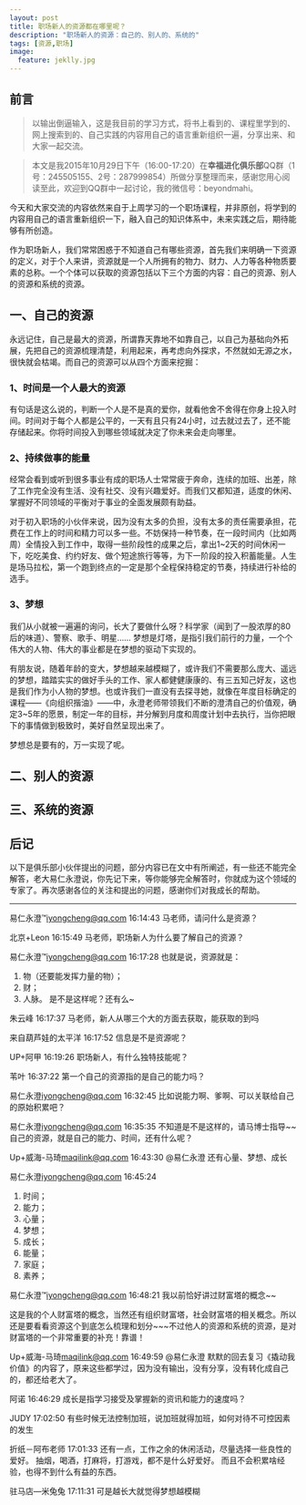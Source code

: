 ```yaml
---
layout: post
title: 职场新人的资源都在哪里呢？
description: "职场新人的资源：自己的、别人的、系统的"
tags: [资源,职场]
image:
  feature: jeklly.jpg
---
```


## 前言
>以输出倒逼输入，这是我目前的学习方式，将书上看到的、课程里学到的、网上搜索到的、自己实践的内容用自己的语言重新组织一遍，分享出来、和大家一起交流。

>本文是我2015年10月29日下午（16:00-17:20）在**幸福进化俱乐部**QQ群（1号：245505155、2号：287999854）所做分享整理而来，感谢您用心阅读至此，欢迎到QQ群中一起讨论，我的微信号：beyondmahi。


今天和大家交流的内容依然来自于上周学习的一个职场课程，并非原创，将学到的内容用自己的语言重新组织一下，融入自己的知识体系中，未来实践之后，期待能够有所创造。

作为职场新人，我们常常困惑于不知道自己有哪些资源，首先我们来明确一下资源的定义，对于个人来讲，资源就是一个人所拥有的物力、财力、人力等各种物质要素的总称。一个个体可以获取的资源包括以下三个方面的内容：自己的资源、别人的资源和系统的资源。

## 一、自己的资源

永远记住，自己是最大的资源，所谓靠天靠地不如靠自己，以自己为基础向外拓展，先把自己的资源梳理清楚，利用起来，再考虑向外探求，不然就如无源之水，很快就会枯竭。而自己的资源可以从四个方面来挖掘：

### 1、时间是一个人最大的资源

有句话是这么说的，判断一个人是不是真的爱你，就看他舍不舍得在你身上投入时间。时间对于每个人都是公平的，一天有且只有24小时，过去就过去了，还不能存储起来。你将时间投入到哪些领域就决定了你未来会走向哪里。

### 2、持续做事的能量

经常会看到或听到很多事业有成的职场人士常常疲于奔命，连续的加班、出差，除了工作完全没有生活、没有社交、没有兴趣爱好。而我们又都知道，适度的休闲、掌握好不同领域的平衡对于事业的全面发展颇有助益。

对于初入职场的小伙伴来说，因为没有太多的负担，没有太多的责任需要承担，花费在工作上的时间和精力可以多一些。不妨保持一种节奏，在一段时间内（比如两周）全情投入到工作中，取得一些阶段性的成果之后，拿出1~2天的时间休闲一下，吃吃美食、约约好友、做个短途旅行等等，为下一阶段的投入积蓄能量。人生是场马拉松，第一个跑到终点的一定是那个全程保持稳定的节奏，持续进行补给的选手。

### 3、梦想

我们从小就被一遍遍的询问，长大了要做什么呀？科学家（闻到了一股浓厚的80后的味道）、警察、歌手、明星…… 梦想是灯塔，是指引我们前行的力量，一个个伟大的人物、伟大的事业都是在梦想的驱动下实现的。

有朋友说，随着年龄的变大，梦想越来越模糊了，或许我们不需要那么庞大、遥远的梦想，踏踏实实的做好手头的工作、家人都健健康康的、有三五知己好友，这也是我们作为小人物的梦想。也或许我们一直没有去探寻她，就像在年度目标确定的课程——《向组织揩油》——中，永澄老师带领我们不断的澄清自己的价值观，确定3~5年的愿景，制定一年的目标，并分解到月度和周度计划中去执行，当你把眼下的事情做到极致时，美好自然呈现出来了。

梦想总是要有的，万一实现了呢。



## 二、别人的资源

## 三、系统的资源



## 后记

以下是俱乐部小伙伴提出的问题，部分内容已在文中有所阐述，有一些还不能完全解答，老大易仁永澄说，你先记下来，等你能够完全解答时，你就成为这个领域的专家了。再次感谢各位的关注和提出的问题，感谢你们对我成长的帮助。

---

易仁永澄™<iyongcheng@qq.com> 16:14:43
马老师，请问什么是资源？

北京+Leon 16:15:49
马老师，职场新人为什么要了解自己的资源？


易仁永澄™<iyongcheng@qq.com> 16:17:28
也就是说，资源就是：
1. 物（还要能发挥力量的物）；
2. 财；
3. 人脉。
是不是这样呢？还有么~

朱云峰 16:17:37
马老师，新人从哪三个大的方面去获取，能获取的到吗

来自葫芦娃的太平洋 16:17:52
信息是不是资源呢？

UP+阿甲  16:19:26
职场新人，有什么独特技能呢？

苇叶 16:37:22
第一个自己的资源指的是自己的能力吗？

易仁永澄<iyongcheng@qq.com>  16:32:45
比如说能力啊、爹啊、可以关联给自己的原始积累吧？

易仁永澄<iyongcheng@qq.com>  16:35:35
不知道是不是这样的，请马博士指导~~
自己的资源，就是自己的能力、时间，还有什么呢？

Up+威海-马琦<maqilink@qq.com> 16:43:30
@易仁永澄 还有心量、梦想、成长

易仁永澄<iyongcheng@qq.com>  16:45:24
1. 时间；
2. 能力；
3. 心量；
4. 梦想；
5. 成长；
6. 能量；
7. 家庭；
8. 素养；

易仁永澄™<iyongcheng@qq.com> 16:48:21
我以前恰好讲过财富塔的概念~~

这是我的个人财富塔的概念，当然还有组织财富塔，社会财富塔的相关概念。所以还是要看看资源这个到底怎么梳理和划分~~~不过他人的资源和系统的资源，是对财富塔的一个非常重要的补充！靠谱！

Up+威海-马琦<maqilink@qq.com> 16:49:59
@易仁永澄 默默的回去复习《撬动我价值》的内容了，原来这些都学过，因为没有输出，没有分享，没有转化成自己的，都还给老大了。


阿诺  16:46:29
成长是指学习接受及掌握新的资讯和能力的速度吗？

JUDY  17:02:50
有些时候无法控制加班，说加班就得加班，如何对待不可控因素的发生

折纸－阿布老师 17:01:33
还有一点，工作之余的休闲活动，尽量选择一些良性的爱好。  抽烟，喝酒，打麻将，打游戏，都不是什么好爱好。 而且不会积累啥经验，也得不到什么有益的东西。

驻马店—米兔兔  17:11:31
可是越长大就觉得梦想越模糊
